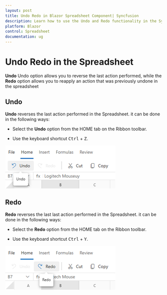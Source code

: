 ```yaml
---
layout: post
title: Undo Redo in Blazor Spreadsheet Component| Syncfusion
description: Learn how to use the Undo and Redo functionality in the Syncfusion Blazor Spreadsheet component| Syncfusion..
platform: Blazor
control: Spreadsheet
documentation: ug
---
```


# Undo Redo in the Spreadsheet

<b>Undo</b> Undo option allows you to reverse the last action performed, while the <b>Redo</b> option allows you to reapply an action that was previously undone in the spreadsheet


## Undo

<b>Undo</b> reverses the last action performed in the Spreadsheet. it can be done in the following ways:

* Select the <b>Undo</b> option from the HOME tab on the Ribbon toolbar.

* Use the keyboard shortcut  <kbd>Ctrl</kbd> + <kbd>Z</kbd>.

![UI showing undo option](./images/undo-feature.png)

## Redo

<b>Redo</b> reverses the last last action performed in the Spreadsheet. it can be done in the following ways:

* Select the <b>Redo</b> option from the HOME tab on the Ribbon toolbar.

* Use the keyboard shortcut <kbd>Ctrl</kbd> + <kbd>Y</kbd>.

![UI showing redo option](./images/redo-feature.png)


